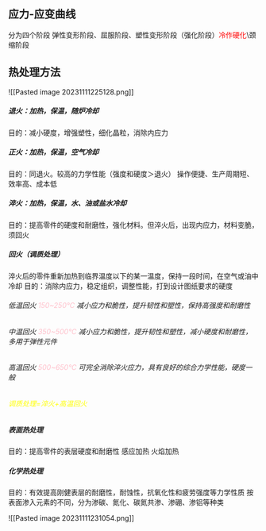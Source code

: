 ## 应力-应变曲线
分为四个阶段
弹性变形阶段、屈服阶段、塑性变形阶段（强化阶段）<font color="RED">冷作硬化</font>\颈缩阶段

## 热处理方法
![[Pasted image 20231111225128.png]]
##### 退火：加热，保温，随炉冷却
目的：减小硬度，增强塑性，细化晶粒，消除内应力
##### 正火：加热，保温，空气冷却
目的：同退火。较高的力学性能（强度和硬度＞退火）
操作便捷、生产周期短、效率高、成本低

##### 淬火：加热，保温，水、油或盐水冷却
目的：提高零件的硬度和耐磨性，强化材料。但淬火后，出现内应力，材料变脆，须回火

##### 回火（调质处理）
淬火后的零件重新加热到临界温度以下的某一温度，保持一段时间，在空气或油中冷却
目的：消除内应力，稳定组织，调整性能，打到设计图纸要求的硬度
###### 低温回火 <font color="PINK">150~250℃</font> 减小应力和脆性，提升韧性和塑性，保持高强度和耐磨性
###### 中温回火 <font color="PINK">350~500℃</font> 减小应力和脆性，提升韧性和塑性，减小硬度和耐磨性，多用于弹性元件

###### 高温回火 <font color="PINK">500~650℃</font> 可完全消除淬火应力，具有良好的综合力学性能，硬度一般

###### <font color="YELLOW">调质处理=淬火+高温回火</font>

##### 表面热处理
目的：提高零件的表层硬度和耐磨性
感应加热
火焰加热
##### 化学热处理
目的：有效提高刚健表层的耐磨性，耐蚀性，抗氧化性和疲劳强度等力学性质
按表面渗入元素的不同，分为渗碳、氮化、碳氮共渗、渗硼、渗铝等种类

![[Pasted image 20231111231054.png]]

